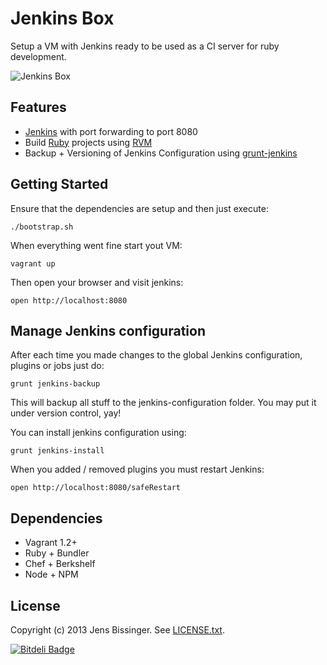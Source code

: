# Jenkins Box

Setup a VM with Jenkins ready to be used as a CI server for ruby development.

![Jenkins Box](./jenkins-box.png)

## Features

- [Jenkins](http://jenkins-ci.org/) with port forwarding to port 8080
- Build [Ruby](http://www.ruby-lang.org/) projects using [RVM](http://rvm.io/)
- Backup + Versioning of Jenkins Configuration using [grunt-jenkins](http://github.com/sghill/grunt-jenkins)

## Getting Started

Ensure that the dependencies are setup and then just execute:

    ./bootstrap.sh

When everything went fine start yout VM:

    vagrant up

Then open your browser and visit jenkins:

    open http://localhost:8080

## Manage Jenkins configuration

After each time you made changes to the global Jenkins configuration, plugins or jobs just do:

    grunt jenkins-backup

This will backup all stuff to the jenkins-configuration folder. You may put it under version control, yay!

You can install jenkins configuration using:

    grunt jenkins-install

When you added / removed plugins you must restart Jenkins:

    open http://localhost:8080/safeRestart

## Dependencies

- Vagrant 1.2+
- Ruby + Bundler
- Chef + Berkshelf
- Node + NPM

## License

Copyright (c) 2013 Jens Bissinger. See [LICENSE.txt](LICENSE.txt).


[![Bitdeli Badge](https://d2weczhvl823v0.cloudfront.net/dpree/jenkins-box/trend.png)](https://bitdeli.com/free "Bitdeli Badge")

